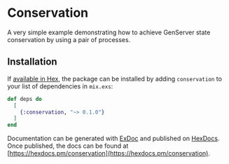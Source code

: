 # Conservation

A very simple example demonstrating how to achieve GenServer state conservation by using a pair of processes.



## Installation

If [available in Hex](https://hex.pm/docs/publish), the package can be installed
by adding `conservation` to your list of dependencies in `mix.exs`:

```elixir
def deps do
  [
    {:conservation, "~> 0.1.0"}
  ]
end
```

Documentation can be generated with [ExDoc](https://github.com/elixir-lang/ex_doc)
and published on [HexDocs](https://hexdocs.pm). Once published, the docs can
be found at [https://hexdocs.pm/conservation](https://hexdocs.pm/conservation).

